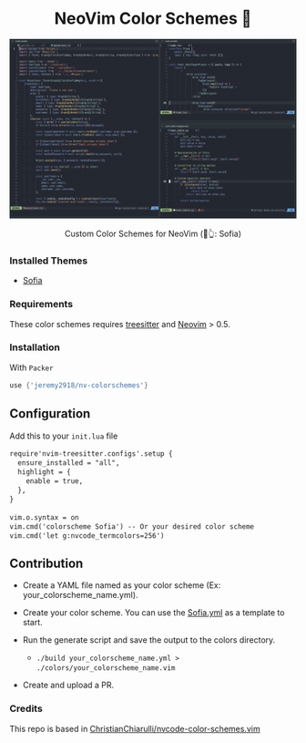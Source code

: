 <h1 align="center">NeoVim Color Schemes 🎨</h1>

<div align="center">
  <img src="./assets/Sofia.png" />

  <p>Custom Color Schemes for NeoVim (🎨👆: Sofia)</p>
</div>

### Installed Themes

- [Sofia](./Sofia.yml)

### Requirements

These color schemes requires [treesitter](https://github.com/nvim-treesitter/nvim-treesitter) and [Neovim](https://neovim.io/) > 0.5.

### Installation

With `Packer`

```lua
use {'jeremy2918/nv-colorschemes'}
```

## Configuration

Add this to your `init.lua` file

```viml
require'nvim-treesitter.configs'.setup {
  ensure_installed = "all",
  highlight = {
    enable = true,
  },
}

vim.o.syntax = on
vim.cmd('colorscheme Sofia') -- Or your desired color scheme
vim.cmd('let g:nvcode_termcolors=256')
```

## Contribution

- Create a YAML file named as your color scheme (Ex: your_colorscheme_name.yml).

- Create your color scheme. You can use the [Sofia.yml](./Sofia.yml) as a template to start.

- Run the generate script and save the output to the colors directory.

  - `./build your_colorscheme_name.yml > ./colors/your_colorscheme_name.vim`

- Create and upload a PR.

### Credits

This repo is based in [ChristianChiarulli/nvcode-color-schemes.vim](https://github.com/ChristianChiarulli/nvcode-color-schemes.vim)
